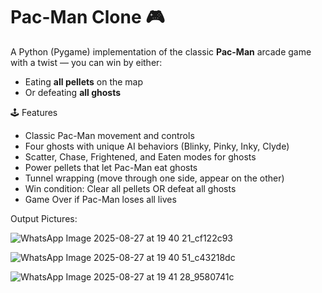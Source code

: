 # Pac-Man Clone 🎮  

A Python (Pygame) implementation of the classic **Pac-Man** arcade game with a twist — you can win by either:  
- Eating **all pellets** on the map  
- Or defeating **all ghosts**  

🕹️ Features
- Classic Pac-Man movement and controls  
- Four ghosts with unique AI behaviors (Blinky, Pinky, Inky, Clyde)  
- Scatter, Chase, Frightened, and Eaten modes for ghosts  
- Power pellets that let Pac-Man eat ghosts  
- Tunnel wrapping (move through one side, appear on the other)  
- Win condition: Clear all pellets OR defeat all ghosts  
- Game Over if Pac-Man loses all lives  


Output Pictures:

![WhatsApp Image 2025-08-27 at 19 40 21_cf122c93](https://github.com/user-attachments/assets/777bc093-52a6-42a7-ac2e-325a5ee3cec4)

![WhatsApp Image 2025-08-27 at 19 40 51_c43218dc](https://github.com/user-attachments/assets/0ef6ef94-05f0-47ef-a839-045f1a3e1f30)

![WhatsApp Image 2025-08-27 at 19 41 28_9580741c](https://github.com/user-attachments/assets/5f4078fa-c49e-44cd-afb0-ec89fbac5c0c)
